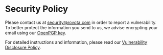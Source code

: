# Security Policy

Please contact us at [security@rovota.com](mailto:security@rovota.com) in order to report a vulnerability. To better protect the information you send to us, we advise encrypting your email using our [OpenPGP key](https://cdn.rovota.com/pgp/rovota-security-public.asc).

For detailed instructions and information, please read our [Vulnerability Disclosure Policy](https://rovota.com/trust/security/vulnerability-disclosure-policy).
